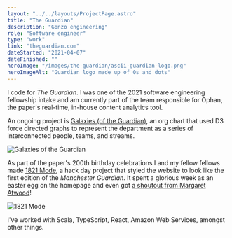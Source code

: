 ```yaml
---
layout: "../../layouts/ProjectPage.astro"
title: "The Guardian"
description: "Gonzo engineering"
role: "Software engineer"
type: "work"
link: "theguardian.com"
dateStarted: "2021-04-07"
dateFinished: ""
heroImage: "/images/the-guardian/ascii-guardian-logo.png"
heroImageAlt: "Guardian logo made up of 0s and dots"
---
```


I code for _The Guardian_. I was one of the 2021 software engineering fellowship intake and am currently part of the team responsible for Ophan, the paper's real-time, in-house content analytics tool.

An ongoing project is [Galaxies (of the Guardian)](https://www.theguardian.com/info/2023/feb/03/galaxies-of-the-guardian-the-formation-of-an-irregular-org-chart), an org chart that used D3 force directed graphs to represent the department as a series of interconnected people, teams, and streams.

![Galaxies of the Guardian](/images/the-guardian/galaxies-screenshot.png)

As part of the paper's 200th birthday celebrations I and my fellow fellows made [1821 Mode](https://web.archive.org/web/20210506083228/https://1821-mode.theguardian.com/), a hack day project that styled the website to look like the first edition of the _Manchester Guardian_. It spent a glorious week as an easter egg on the homepage and even got [a shoutout from Margaret Atwood](https://twitter.com/margaretatwood/status/1390683375720189954)!

![1821 Mode](/images/the-guardian/1821-mode.webp)

I've worked with Scala, TypeScript, React, Amazon Web Services, amongst other things.
